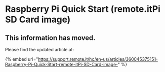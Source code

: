 # Raspberry Pi Quick Start \(remote.itPi SD Card image\)

## This information has moved.

Please find the updated article at:

{% embed url="https://support.remote.it/hc/en-us/articles/360045375151-Raspberry-Pi-Quick-Start-remote-itPi-SD-Card-image-" %}





### 

#### 

